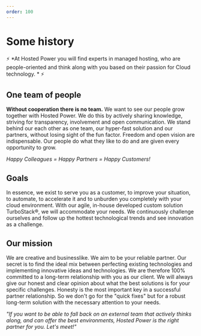 ```yaml
---
order: 100
---
```


# Some history

⚡ *At Hosted Power you will find experts in managed hosting, who are people-oriented and think along with you based on their passion for Cloud technology. * ⚡

## One team of people

**Without cooperation there is no team.** We want to see our people grow together with Hosted Power. We do this by actively sharing knowledge, striving for transparency, involvement and open communication.
We stand behind our each other as one team, our hyper-fast solution and our partners, without losing sight of the fun factor. Freedom and open vision are indispensable. Our people do what they like to do and are given every opportunity to grow.

*Happy Colleagues = Happy Partners = Happy Customers!*

## Goals
In essence, we exist to serve you as a customer, to improve your situation, to automate, to accelerate it and to unburden you completely with your cloud environment.
With our agile, in-house developed custom solution TurboStack®, we will accommodate your needs. We continuously challenge ourselves and follow up the hottest technological trends and see innovation as a challenge.

## Our mission
We are creative and businesslike. We aim to be your reliable partner. Our secret is to find the ideal mix between perfecting existing technologies and implementing innovative ideas and technologies.
We are therefore 100% committed to a long-term relationship with you as our client. We will always give our honest and clear opinion about what the best solutions is for your specific challenges.
Honesty is the most important key in a successful partner relationship. So we don't go for the "quick fixes" but for a robust long-term solution with the necessary attention to your needs.


*"If you want to be able to fall back on an external team that actively thinks along, and can offer the best environments, Hosted Power is the right partner for you. Let's meet!"*
